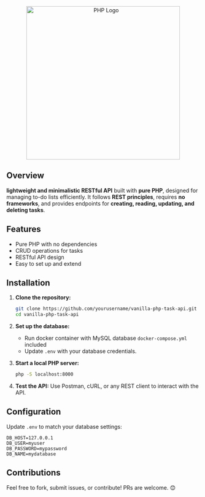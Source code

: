<p align="center"><a href="https://www.php.net/" target="_blank"><img src="https://upload.wikimedia.org/wikipedia/commons/thumb/2/27/PHP-logo.svg/1920px-PHP-logo.svg.png" width="400" alt="PHP Logo"></a></p>

## Overview

**lightweight and minimalistic RESTful API** built with **pure PHP**, designed for managing to-do lists efficiently. It
follows **REST principles**, requires **no frameworks**, and provides endpoints for **creating, reading, updating, and
deleting tasks**.

## Features

- Pure PHP with no dependencies
- CRUD operations for tasks
- RESTful API design
- Easy to set up and extend

## Installation

1. **Clone the repository:**
   ```sh
   git clone https://github.com/yourusername/vanilla-php-task-api.git
   cd vanilla-php-task-api
   ```
2. **Set up the database:**
    - Run docker container with MySQL database `docker-compose.yml` included
    - Update `.env` with your database credentials.

3. **Start a local PHP server:**
   ```sh
   php -S localhost:8000
   ```

4. **Test the API:**
   Use Postman, cURL, or any REST client to interact with the API.

## Configuration

Update `.env` to match your database settings:

```dotenv
DB_HOST=127.0.0.1
DB_USER=myuser
DB_PASSWORD=mypassword
DB_NAME=mydatabase
```

## Contributions

Feel free to fork, submit issues, or contribute! PRs are welcome. 😊

